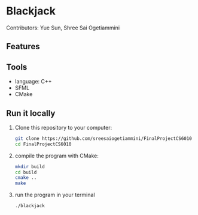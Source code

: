 # Blackjack 
Contributors: Yue Sun, Shree Sai Ogetiammini

## Features

## Tools

- language: C++
- SFML
- CMake

## Run it locally

1. Clone this repository to your computer:

   ```bash
   git clone https://github.com/sreesaiogetiammini/FinalProjectCS6010
   cd FinalProjectCS6010
   ```

2. compile the program with CMake:

   ```bash
   mkdir build
   cd build
   cmake ..
   make
   ```

3. run the program in your terminal

   `./blackjack`

